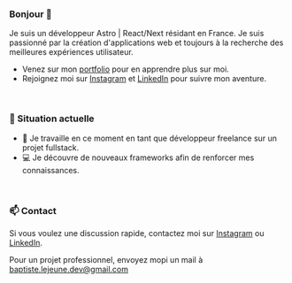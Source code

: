 ### Bonjour 👋

Je suis un développeur Astro | React/Next résidant en France. Je suis passionné par la création d'applications web et toujours à la recherche des meilleures expériences utilisateur.

- Venez sur mon [portfolio](https://www.baptistelejeune.fr/) pour en apprendre plus sur moi.
- Rejoignez moi sur [Instagram](https://www.instagram.com/_baptistelejeune/) et [LinkedIn](https://www.linkedin.com/in/baptiste-lejeune/) pour suivre mon aventure.

&nbsp;
  
### 🌱 Situation actuelle

- 🚀 Je travaille en ce moment en tant que développeur freelance sur un projet fullstack.
- 💻 Je découvre de nouveaux frameworks afin de renforcer mes connaissances.

&nbsp;

### 📫 Contact

Si vous voulez une discussion rapide, contactez moi sur [Instagram](https://www.instagram.com/_baptistelejeune/) ou [LinkedIn](https://www.linkedin.com/in/baptiste-lejeune/).

Pour un projet professionnel, envoyez mopi un mail à <baptiste.lejeune.dev@gmail.com>
<!--
**baptiste-officiel/baptiste-officiel** is a ✨ _special_ ✨ repository because its `README.md` (this file) appears on your GitHub profile.

Here are some ideas to get you started:

- 🔭 I’m currently working on ...
- 🌱 I’m currently learning ...
- 👯 I’m looking to collaborate on ...
- 🤔 I’m looking for help with ...
- 💬 Ask me about ...
- 📫 How to reach me: ...
- 😄 Pronouns: ...
- ⚡ Fun fact: ...
-->
